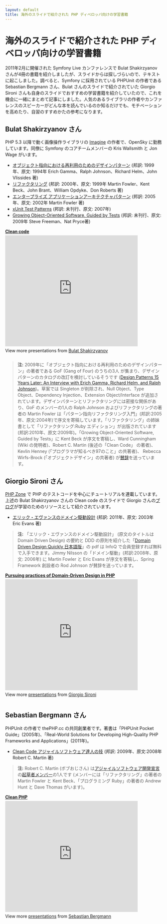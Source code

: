 ```yaml
---
layout: default
title: 海外のスライドで紹介された PHP ディベロッパ向けの学習書籍
---
```


海外のスライドで紹介された PHP ディベロッパ向けの学習書籍
=========================================================

2011年2月に開催された Symfony Live カンファレンスで Bulat Shakirzyanov さんが4冊の書籍を紹介しましたが、スライドからは探しづらいので、テキストに起こしました。調べると、Symfony に採用されている PHPUnit の作者である Sebastian Bergmann さん、Bulat さんのスライドで紹介されていた Giorgio Sironi さんも自身のスライドでおすすめの学習書籍を紹介していたので、これを機会に一緒にまとめて記事にしました。人気のあるライブラリの作者やカンファレンスのスピーカーがどんな本を読んでいるのか知るだけでも、モチベーションを高めたり、自習のすすめかたの参考になります。

Bulat Shakirzyanov さん
------------------------

PHP 5.3 以降で動く画像操作ライブラリの [Imagine](https://github.com/avalanche123/Imagine) の作者で、OpenSky に勤務しています。同僚に Symfony のコアチームメンバーの Kris Wallsmith と Jon Wage がいます。


 - [オブジェクト指向における再利用のためのデザインパターン](http://www.amazon.co.jp/dp/4797311126) (邦訳: 1999年、原文: 1994年 Erich Gamma、Ralph Johnson、Richard Helm、John Vlissides 著)
 - [リファクタリング](http://www.amazon.co.jp/dp/4894712288) (邦訳: 2000年、原文: 1999年 Martin Fowler、Kent Beck、John Brant、William Opdyke、Don Roberts 著)  
 - [エンタープライズ アプリケーションアーキテクチャパターン](http://www.amazon.co.jp/dp/4798105538) (邦訳: 2005年、原文: 2002年 Martin Fowler 著)
 - [xUnit Test Patterns](http://www.amazon.co.jp/dp/0131495054) (邦訳: 未刊行、原文: 2007年)
 - [Growing Object-Oriented Software, Guided by Tests](http://www.amazon.co.jp/dp/0321503627) (邦訳: 未刊行、原文: 2009年 Steve Freeman、Nat Pryce著)

<div style="width:425px" id="__ss_5609451"> <strong style="display:block;margin:12px 0 4px"><a href="http://www.slideshare.net/avalanche123/clean-code-5609451" title="Clean code">Clean code</a></strong> <iframe src="http://www.slideshare.net/slideshow/embed_code/5609451" width="425" height="355" frameborder="0" marginwidth="0" marginheight="0" scrolling="no"></iframe> <div style="padding:5px 0 12px"> View more presentations from <a href="http://www.slideshare.net/avalanche123">Bulat Shakirzyanov</a> </div> </div>

>**注:** 2009年に「オブジェクト指向における再利用のためのデザインパターン」の著者である GoF (Gang of Four) のうちの3人 が集まり、デザインパターンのカタログの改訂を検討しているそうです ([Design Patterns 15 Years Later: An Interview with Erich Gamma, Richard Helm, and Ralph Johnson](http://www.informit.com/articles/article.aspx?p=1404056))。草案では Singleton が削除され、Null Object、Type Object、Dependency Injection、Extension Object/Interface が追加されています。デザインパターンとリファクタリングには密接な関係があり、GoF のメンバーの1人の  Ralph Johnson およびリファクタリングの著者の Martin Fowler は「パターン指向リファクタリング入門」(邦訳:2005年、原文:2004年)で序文を寄稿しています。「リファクタリング」の姉妹書として「リファクタリング:Ruby エディション」が出版されています (邦訳:2010年、原文:2009年)。「Growing Object-Oriented Software, Guided by Tests」に Kent Beck が序文を寄稿し、Ward Cunningham (Wiki の発明者)、Robert C. Martin (後述の「Clean Code」 の著者)、Kevlin Henney (「プログラマが知るべき97のこと」の共著者)、 Rebecca Wirfs-Brock (「オブジェクトデザイン」の共著者) が[賛辞](http://www.growing-object-oriented-software.com/praise.html)を送っています。

Giorgio Sironi さん
--------------------

[PHP Zone](http://php.dzone.com/users/piccoloprincipe) で PHP のテストコードを中心にチュートリアルを連載しています。上述の Bulat Shakirzyanov さんの Clean code のスライドで Giorgio さんの[ブログ](http://giorgiosironi.blogspot.com/)が学習のためのリソースとして紹介されています。

- [エリック・エヴァンスのドメイン駆動設計](http://www.amazon.co.jp/dp/4798121967) (邦訳: 2011年、原文: 2003年 Eric Evans 著)


>**注:** 「エリック・エヴァンスのドメイン駆動設計」 (原文のタイトルは Domain Driven Design) の要約と DDD の原則を紹介した「[Domain Driven Design Quickly 日本語版](http://www.infoq.com/jp/minibooks/domain-driven-design-quickly)」の pdf は InfoQ で会員登録すれば無料で入手できます。Jimmy Nilsson の「ドメイン駆動」(邦訳:2008年、原文: 2006年) に Martin Fowler と Eric Evans が序文を寄稿し、Spring Framework 創設者の Rod Johnson が賛辞を送っています。

<div style="width:425px" id="__ss_8065302"> <strong style="display:block;margin:12px 0 4px"><a href="http://www.slideshare.net/piccoloprincipe/pursuing-practices-of-domaindriven-design-in-php" title="Pursuing practices of Domain-Driven Design in PHP">Pursuing practices of Domain-Driven Design in PHP</a></strong> <iframe src="http://www.slideshare.net/slideshow/embed_code/8065302" width="425" height="355" frameborder="0" marginwidth="0" marginheight="0" scrolling="no"></iframe> <div style="padding:5px 0 12px"> View more <a href="http://www.slideshare.net/">presentations</a> from <a href="http://www.slideshare.net/piccoloprincipe">Giorgio Sironi</a> </div> </div>


Sebastian Bergmann さん
------------------------

PHPUnit の作者で thePHP.cc の共同創業者です。著書は「PHPUnit Pocket Guide」(2005年)、「Real-World Solutions for Developing High-Quality PHP Frameworks and Applications」(2011年)。

 - [Clean Code アジャイルソフトウェア達人の技](http://www.amazon.co.jp/dp/0132350882) (邦訳: 2009年、原文:2008年 Robert C. Martin 著)

>**注:** Robert C. Martin (ボブおじさん) は[アジャイルソフトウェア開発宣言](http://www.agilemanifesto.org/iso/ja/)の[起草者メンバー](http://www.agilemanifesto.org/authors.html)の1人です (メンバーには「リファクタリング」の著者の Martin Fowler と Kent Beck、「プログラミング Ruby」の著者の Andrew Hunt と Dave Thomas がいます)。

<div style="width:425px" id="__ss_8041737"> <strong style="display:block;margin:12px 0 4px"><a href="http://www.slideshare.net/sebastian_bergmann/clean-php-dpc11" title="Clean PHP">Clean PHP</a></strong> <iframe src="http://www.slideshare.net/slideshow/embed_code/8041737" width="425" height="355" frameborder="0" marginwidth="0" marginheight="0" scrolling="no"></iframe> <div style="padding:5px 0 12px"> View more <a href="http://www.slideshare.net/">presentations</a> from <a href="http://www.slideshare.net/sebastian_bergmann">Sebastian Bergmann</a> </div> </div>
